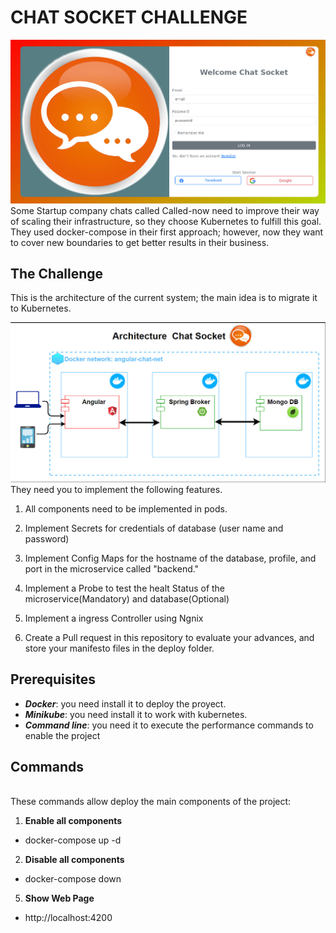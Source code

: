 # CHAT SOCKET CHALLENGE 
 ![Diagram](./assets/images/presentation.jpeg)
Some Startup company chats called Called-now need to improve their way of scaling their infrastructure, so they choose Kubernetes to fulfill this goal. They used docker-compose in their first approach; however, now they want to cover new boundaries to get better results in their business. 

## The Challenge 

This is the architecture of the current system; the main idea is to migrate it to Kubernetes.

 ![Diagram](./assets/images/arch.jpeg)
They need you to implement the following features. 

1. All components need to be implemented in pods.  

2. Implement Secrets for credentials of database (user name and password)

3. Implement Config Maps for the hostname of the database,   profile, and port in the microservice called  "backend."

4. Implement a Probe to test the healt Status of the microservice(Mandatory) and database(Optional)

5. Implement a ingress Controller using Ngnix

6. Create a Pull request in  this  repository  to evaluate your  advances, and store your manifesto files in the deploy folder. 

 


## Prerequisites 

* ***Docker***: you need install it to deploy the proyect. 
* ***Minikube***: you need install it to work with kubernetes. 
* ***Command line***: you need it to execute the performance commands to enable the project

## Commands 
<br>
These commands allow deploy the main components of the project: 

1. **Enable all components** 
+ docker-compose up -d <br>
2. **Disable all components** 
+ docker-compose down <br>
5. **Show Web Page**
+ http://localhost:4200<br>
 


